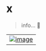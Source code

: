 # x

> info... 🚧

|   |
| --- |
| [![image](https://github.com/kamangir/assets2/raw/main/x/TBA.jpg?raw=true)](https://github.com/kamangir/assets2/raw/main/x/TBA.jpg?raw=true) |

